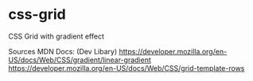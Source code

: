 # css-grid
CSS Grid with gradient effect


Sources MDN Docs: (Dev Libary)
https://developer.mozilla.org/en-US/docs/Web/CSS/gradient/linear-gradient
https://developer.mozilla.org/en-US/docs/Web/CSS/grid-template-rows
